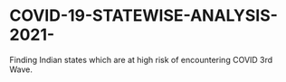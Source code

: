 # COVID-19-STATEWISE-ANALYSIS-2021-
Finding Indian states which are at high risk of encountering COVID 3rd Wave.
